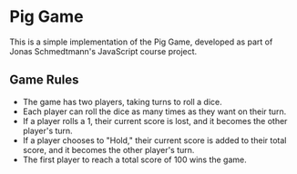 # Pig Game

This is a simple implementation of the Pig Game, developed as part of Jonas Schmedtmann's JavaScript course project.

## Game Rules

- The game has two players, taking turns to roll a dice.
- Each player can roll the dice as many times as they want on their turn.
- If a player rolls a 1, their current score is lost, and it becomes the other player's turn.
- If a player chooses to "Hold," their current score is added to their total score, and it becomes the other player's turn.
- The first player to reach a total score of 100 wins the game.